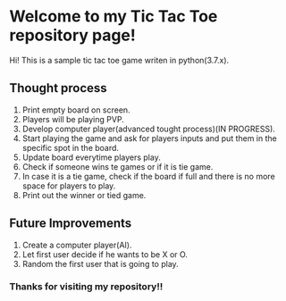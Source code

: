 # Welcome to my Tic Tac Toe repository page!
Hi! This is a sample tic tac toe game writen in python(3.7.x).

## Thought process
1. Print empty board on screen.
2. Players will be playing PVP.
3. Develop computer player(advanced tought process)(IN PROGRESS).
4. Start playing the game and ask for players inputs and put them in the specific spot in the board.
5. Update board everytime players play.
6. Check if someone wins te games or if it is tie game.
7. In case it is a tie game, check if the board if full and there is no more space for players to play.
8. Print out the winner or tied game.

## Future Improvements
1. Create a computer player(AI).
2. Let first user decide if he wants to be X or O.
3. Random the first user that is going to play.

### Thanks for visiting my repository!!
